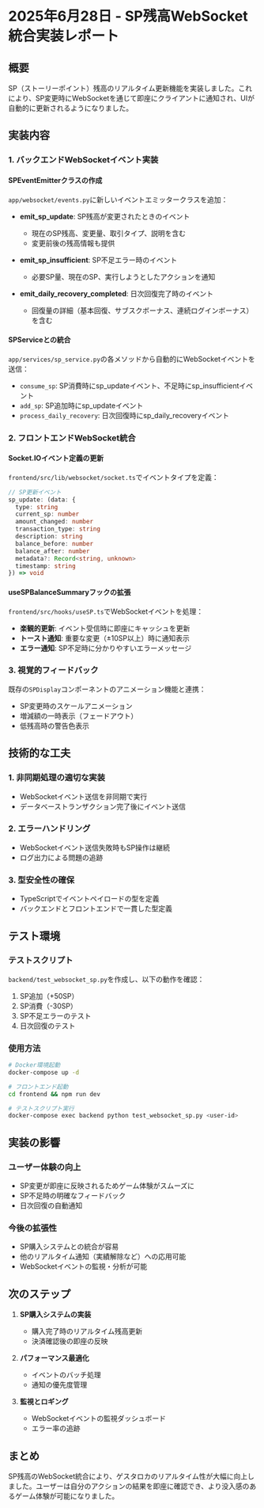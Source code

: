 # 2025年6月28日 - SP残高WebSocket統合実装レポート

## 概要
SP（ストーリーポイント）残高のリアルタイム更新機能を実装しました。これにより、SP変更時にWebSocketを通じて即座にクライアントに通知され、UIが自動的に更新されるようになりました。

## 実装内容

### 1. バックエンドWebSocketイベント実装

#### SPEventEmitterクラスの作成
`app/websocket/events.py`に新しいイベントエミッタークラスを追加：

- **emit_sp_update**: SP残高が変更されたときのイベント
  - 現在のSP残高、変更量、取引タイプ、説明を含む
  - 変更前後の残高情報も提供

- **emit_sp_insufficient**: SP不足エラー時のイベント
  - 必要SP量、現在のSP、実行しようとしたアクションを通知

- **emit_daily_recovery_completed**: 日次回復完了時のイベント
  - 回復量の詳細（基本回復、サブスクボーナス、連続ログインボーナス）を含む

#### SPServiceとの統合
`app/services/sp_service.py`の各メソッドから自動的にWebSocketイベントを送信：

- `consume_sp`: SP消費時にsp_updateイベント、不足時にsp_insufficientイベント
- `add_sp`: SP追加時にsp_updateイベント
- `process_daily_recovery`: 日次回復時にsp_daily_recoveryイベント

### 2. フロントエンドWebSocket統合

#### Socket.IOイベント定義の更新
`frontend/src/lib/websocket/socket.ts`でイベントタイプを定義：

```typescript
// SP更新イベント
sp_update: (data: {
  type: string
  current_sp: number
  amount_changed: number
  transaction_type: string
  description: string
  balance_before: number
  balance_after: number
  metadata?: Record<string, unknown>
  timestamp: string
}) => void
```

#### useSPBalanceSummaryフックの拡張
`frontend/src/hooks/useSP.ts`でWebSocketイベントを処理：

- **楽観的更新**: イベント受信時に即座にキャッシュを更新
- **トースト通知**: 重要な変更（±10SP以上）時に通知表示
- **エラー通知**: SP不足時に分かりやすいエラーメッセージ

### 3. 視覚的フィードバック

既存の`SPDisplay`コンポーネントのアニメーション機能と連携：
- SP変更時のスケールアニメーション
- 増減額の一時表示（フェードアウト）
- 低残高時の警告色表示

## 技術的な工夫

### 1. 非同期処理の適切な実装
- WebSocketイベント送信を非同期で実行
- データベーストランザクション完了後にイベント送信

### 2. エラーハンドリング
- WebSocketイベント送信失敗時もSP操作は継続
- ログ出力による問題の追跡

### 3. 型安全性の確保
- TypeScriptでイベントペイロードの型を定義
- バックエンドとフロントエンドで一貫した型定義

## テスト環境

### テストスクリプト
`backend/test_websocket_sp.py`を作成し、以下の動作を確認：

1. SP追加（+50SP）
2. SP消費（-30SP）
3. SP不足エラーのテスト
4. 日次回復のテスト

### 使用方法
```bash
# Docker環境起動
docker-compose up -d

# フロントエンド起動
cd frontend && npm run dev

# テストスクリプト実行
docker-compose exec backend python test_websocket_sp.py <user-id>
```

## 実装の影響

### ユーザー体験の向上
- SP変更が即座に反映されるためゲーム体験がスムーズに
- SP不足時の明確なフィードバック
- 日次回復の自動通知

### 今後の拡張性
- SP購入システムとの統合が容易
- 他のリアルタイム通知（実績解除など）への応用可能
- WebSocketイベントの監視・分析が可能

## 次のステップ

1. **SP購入システムの実装**
   - 購入完了時のリアルタイム残高更新
   - 決済確認後の即座の反映

2. **パフォーマンス最適化**
   - イベントのバッチ処理
   - 通知の優先度管理

3. **監視とロギング**
   - WebSocketイベントの監視ダッシュボード
   - エラー率の追跡

## まとめ

SP残高のWebSocket統合により、ゲスタロカのリアルタイム性が大幅に向上しました。ユーザーは自分のアクションの結果を即座に確認でき、より没入感のあるゲーム体験が可能になりました。